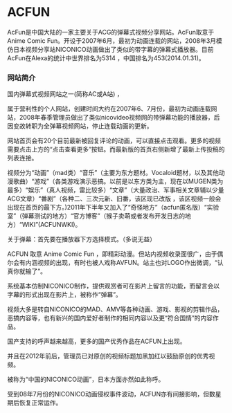 ACFUN
=====

AcFun是中国大陆的一家主要关于ACG的弹幕式视频分享网站。AcFun取意于Anime Comic Fun。开设于2007年6月，最初为动画连载的网站，2008年3月模仿日本视频分享站NICONICO动画做出了类似的带字幕的弹幕式播放器。目前AcFun在Alexa的统计中世界排名为5314 ，中国排名为453(2014.01.31)。

### 网站简介

国内弹幕式视频网站之一(简称AC或A站) ，

属于营利性的个人网站，创建时间大约在2007年6、7月份，最初为动画连载网站，2008年春季管理员做出了类似nicovideo视频网的带弹幕功能的播放器，后因变故转职为全弹幕视频网站，停止连载动画的更新。

网站首页会有20个目前最新被回复评论的动画，可以直接点击观看。更多的视频需要点击上方的“点击查看更多”按钮。而最新版的首页右侧新增了最新上传投稿的列表连接。

视频分为“动画”（mad类）“音乐”（主要为东方题材。Vocaloid题材，以及其他动漫歌曲）“游戏”（各类游戏演示恶搞。以前是以东方类为主，现在以MUGEN类为最多）“娱乐”（真人视频，雷比较多）“文章”（大量政治、军事相关文章辅以少量ACG文章）“番剧”（各种二、三次元新、旧番，该区现已改版 ，该区视频一般会出现在首页的最下方。)2011年下半年又加入了“奇怪地方”（acfun匿名版）“实验室”（弹幕测试的地方）“官方博客”（猴子卖萌或者发布开发日志的地方）“WIKI”(ACFUNWKI)。

关于弹幕：首先要在播放器下方选择模式。（多说无益）

ACFUN 取意 Anime Comic Fun ，即精彩动漫。但站内视频收录面很广，由于偶尔会有内涵视频的出现，有时也被人戏称AVFUN。站主也对LOGO作出微调，“认真你就输了”。

系统基本仿制NICONICO制作，提供观赏者可在影片上留言的功能，而留言会以字幕的形式出现在影片上，被称作“弹幕”。

视频大多是转自NICONICO的MAD、AMV等各种动画、游戏、影视的剪辑作品，恶搞内容等，也有新兴的国内爱好者制作的相同内容以及更“符合国情”的内容作品。

国产支持的呼声越来越高，更多的国产优秀作品在ACFUN上出现。

并且在2012年前后，管理员已对原创的视频标题加黑加红以鼓励原创的优秀视频。

被称为“中国的NICONICO动画”，日本方面亦然如此称呼。

受到08年7月份的NICONICO动画侵权事件波动，ACFUN亦有间接影响，但数星期后恢复正常运作。
